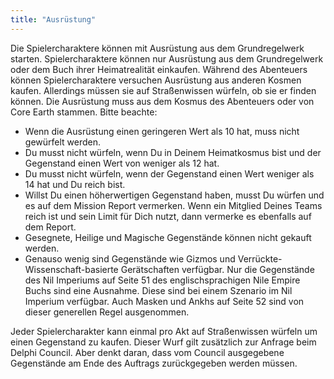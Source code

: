 ```yaml
---
title: "Ausrüstung"
---
```


Die Spielercharaktere können mit Ausrüstung aus dem Grundregelwerk starten.
Spielercharaktere können nur Ausrüstung aus dem Grundregelwerk oder dem Buch
ihrer Heimatrealität einkaufen. Während des Abenteuers können Spielercharaktere
versuchen Ausrüstung aus anderen Kosmen kaufen. Allerdings müssen sie auf
Straßenwissen würfeln, ob sie er finden können. Die Ausrüstung muss aus dem
Kosmus des Abenteuers oder von Core Earth stammen. Bitte beachte:

* Wenn die Ausrüstung einen geringeren Wert als 10 hat, muss nicht gewürfelt werden.
* Du musst nicht würfeln, wenn Du in Deinem Heimatkosmus bist und der
  Gegenstand einen Wert von weniger als 12 hat.
* Du musst nicht würfeln, wenn der Gegenstand einen Wert weniger als 14 hat und
  Du reich bist.
* Willst Du einen höherwertigen Gegenstand haben, musst Du würfen und es auf
  dem Mission Report vermerken. Wenn ein Mitglied Deines Teams reich ist und sein
  Limit für Dich nutzt, dann vermerke es ebenfalls auf dem Report.
* Gesegnete, Heilige und Magische Gegenstände können nicht gekauft werden.
* Genauso wenig sind Gegenstände wie Gizmos und Verrückte-Wissenschaft-basierte
	Gerätschaften verfügbar. Nur die Gegenstände des Nil Imperiums auf Seite 51
	des englischsprachigen Nile Empire Buchs sind eine Ausnahme. Diese sind bei
	einem Szenario im Nil Imperium verfügbar. Auch Masken und Ankhs auf Seite 52
  sind von dieser generellen Regel ausgenommen.

Jeder Spielercharakter kann einmal pro Akt auf Straßenwissen würfeln um einen
Gegenstand zu kaufen. Dieser Wurf gilt zusätzlich zur Anfrage beim Delphi
Council. Aber denkt daran, dass vom Council ausgegebene Gegenstände am Ende des
Auftrags zurückgegeben werden müssen.

